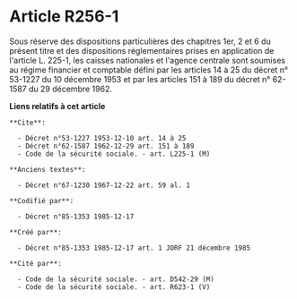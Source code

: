# Article R256-1

Sous réserve des dispositions particulières des chapitres 1er, 2 et 6 du présent titre et des dispositions réglementaires
prises en application de l'article L. 225-1, les caisses nationales et l'agence centrale sont soumises au régime financier et
comptable défini par les articles 14 à 25 du décret n° 53-1227 du 10 décembre 1953 et par les articles 151 à 189 du décret n°
62-1587 du 29 décembre 1962.

**Liens relatifs à cet article**

	**Cite**:

	  - Décret n°53-1227 1953-12-10 art. 14 à 25
	  - Décret n°62-1587 1962-12-29 art. 151 à 189
	  - Code de la sécurité sociale. - art. L225-1 (M)

	**Anciens textes**:

	  - Décret n°67-1230 1967-12-22 art. 59 al. 1

	**Codifié par**:

	  - Décret n°85-1353 1985-12-17

	**Créé par**:

	  - Décret n°85-1353 1985-12-17 art. 1 JORF 21 décembre 1985

	**Cité par**:

	  - Code de la sécurité sociale. - art. D542-29 (M)
	  - Code de la sécurité sociale. - art. R623-1 (V)
